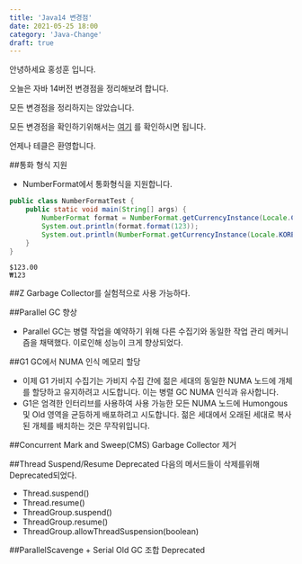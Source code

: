 ```yaml
---
title: 'Java14 변경점'
date: 2021-05-25 18:00
category: 'Java-Change'
draft: true
---
```


안녕하세요 홍성훈 입니다.

오늘은 자바 14버전 변경점을 정리해보려 합니다.

모든 변경점을 정리하지는 않았습니다.

모든 변경점을 확인하기위해서는 [여기](https://www.oracle.com/java/technologies/javase/15all-relnotes.html) 를 확인하시면 됩니다.

언제나 테클은 환영합니다.

##통화 형식 지원
- NumberFormat에서 통화형식을 지원합니다.

```java
public class NumberFormatTest {
    public static void main(String[] args) {
        NumberFormat format = NumberFormat.getCurrencyInstance(Locale.CANADA);
        System.out.println(format.format(123));
        System.out.println(NumberFormat.getCurrencyInstance(Locale.KOREA).format(123));
    }
}
```
```text
$123.00
₩123
```

##Z Garbage Collector를 실험적으로 사용 가능하다.

##Parallel GC 향상
- Parallel GC는 병렬 작업을 예약하기 위해 다른 수집기와 동일한 작업 관리 메커니즘을 채택했다. 이로인해 성능이 크게 향상되었다.

##G1 GC에서 NUMA 인식 메모리 할당
- 이제 G1 가비지 수집기는 가비지 수집 간에 젊은 세대의 동일한 NUMA 노드에 개체를 할당하고 유지하려고 시도합니다. 이는 병렬 GC NUMA 인식과 유사합니다.
- G1은 엄격한 인터리브를 사용하여 사용 가능한 모든 NUMA 노드에 Humongous 및 Old 영역을 균등하게 배포하려고 시도합니다. 젊은 세대에서 오래된 세대로 복사된 개체를 배치하는 것은 무작위입니다.

##Concurrent Mark and Sweep(CMS) Garbage Collector 제거

##Thread Suspend/Resume Deprecated
다음의 메서드들이 삭제를위해 Deprecated되었다.
- Thread.suspend()
- Thread.resume()
- ThreadGroup.suspend()
- ThreadGroup.resume()
- ThreadGroup.allowThreadSuspension(boolean)

##ParallelScavenge + Serial Old GC 조합 Deprecated

